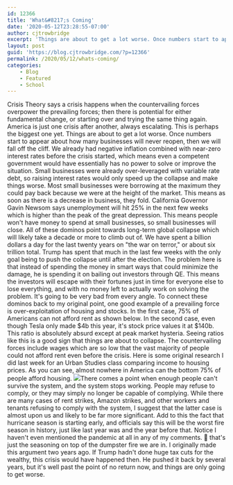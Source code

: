 ```yaml
---
id: 12366
title: 'What&#8217;s Coming'
date: '2020-05-12T23:28:55-07:00'
author: cjtrowbridge
excerpt: 'Things are about to get a lot worse. Once numbers start to appear about how many businesses will never reopen, then we will fall off the cliff.'
layout: post
guid: 'https://blog.cjtrowbridge.com/?p=12366'
permalink: /2020/05/12/whats-coming/
categories:
    - Blog
    - Featured
    - School
---
```


Crisis Theory says a crisis happens when the countervailing forces overpower the prevailing forces; then there is potential for either fundamental change, or starting over and trying the same thing again. America is just one crisis after another, always escalating. This is perhaps the biggest one yet. Things are about to get a lot worse. Once numbers start to appear about how many businesses will never reopen, then we will fall off the cliff. We already had negative inflation combined with near-zero interest rates before the crisis started, which means even a competent government would have essentially has no power to solve or improve the situation. Small businesses were already over-leveraged with variable rate debt, so raising interest rates would only speed up the collapse and make things worse. Most small businesses were borrowing at the maximum they could pay back because we were at the height of the market. This means as soon as there is a decrease in business, they fold. California Governor Gavin Newsom says unemployment will hit 25% in the next few weeks which is higher than the peak of the great depression. This means people won't have money to spend at small businesses, so small businesses will close. All of these dominos point towards long-term global collapse which will likely take a decade or more to climb out of. We have spent a billion dollars a day for the last twenty years on "the war on terror," or about six trillion total. Trump has spent that much in the last few weeks with the only goal being to push the collapse until after the election. The problem here is that instead of spending the money in smart ways that could minimize the damage, he is spending it on bailing out investors through QE. This means the investors will escape with their fortunes just in time for everyone else to lose everything, and with no money left to actually work on solving the problem. It's going to be very bad from every angle. To connect these dominos back to my original point, one good example of a prevailing force is over-exploitation of housing and stocks. In the first case, 75% of Americans can not afford rent as shown below. In the second case, even though Tesla only made $4b this year, it's stock price values it at $140b. This ratio is absolutely absurd except at peak market hysteria. Seeing ratios like this is a good sign that things are about to collapse. The countervailing forces include wages which are so low that the vast majority of people could not afford rent even before the crisis. Here is some original research I did last week for an Urban Studies class comparing income to housing prices. As you can see, almost nowhere in America can the bottom 75% of people afford housing. [![](https://blog.cjtrowbridge.com/wp-content/uploads/2020/05/Affordable-housing-by-income-percentile-1-1.jpg)](https://blog.cjtrowbridge.com/wp-content/uploads/2020/05/Affordable-housing-by-income-percentile-1-1.jpg)There comes a point when enough people can't survive the system, and the system stops working. People may refuse to comply, or they may simply no longer be capable of complying. While there are many cases of rent strikes, Amazon strikes, and other workers and tenants refusing to comply with the system, I suggest that the latter case is almost upon us and likely to be far more significant. Add to this the fact that hurricane season is starting early, and officials say this will be the worst fire season in history, just like last year was and the year before that. Notice I haven't even mentioned the pandemic at all in any of my comments. 🤣 that's just the seasoning on top of the dumpster fire we are in. I originally made this argument two years ago. If Trump hadn't done huge tax cuts for the wealthy, this crisis would have happened then. He pushed it back by several years, but it's well past the point of no return now, and things are only going to get worse.